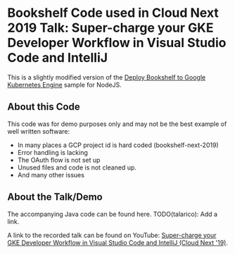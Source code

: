 # Bookshelf Code used in Cloud Next 2019 Talk: Super-charge your GKE Developer Workflow in Visual Studio Code and IntelliJ

This is a slightly modified version of the [Deploy Bookshelf to Google Kubernetes Engine](https://github.com/GoogleCloudPlatform/nodejs-getting-started/tree/master/optional-kubernetes-engine) sample for NodeJS.

## About this Code

This code was for demo purposes only and may not be the best example of well written software:

- In many places a GCP project id is hard coded (bookshelf-next-2019)
- Error handling is lacking
- The OAuth flow is not set up
- Unused files and code is not cleaned up.
- And many other issues

## About the Talk/Demo

The accompanying Java code can be found here. TODO(talarico): Add a link.

A link to the recorded talk can be found on YouTube: [Super-charge your GKE Developer Workflow in Visual Studio Code and IntelliJ (Cloud Next '19)](https://www.youtube.com/watch?v=Z2fyc3AbfKE).


